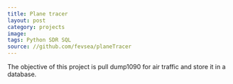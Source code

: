 ```yaml
---
title: Plane tracer
layout: post
category: projects
image:
tags: Python SDR SQL
source: //github.com/fevsea/planeTracer
---
```


The objective of this project is pull dump1090 for air traffic and store it in a database.
